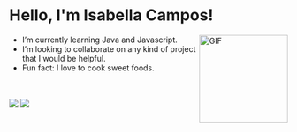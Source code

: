 # Hello, I'm Isabella Campos! 
<img align="right" alt="GIF" height="160px" src="https://media.giphy.com/media/du3J3cXyzhj75IOgvA/giphy.gif" />
<ul>
  <li> I’m currently learning Java and Javascript.
  <li> I’m looking to collaborate on any kind of project that I would be helpful.
  <li> Fun fact: I love to cook sweet foods.
</ul>
<br>
<br>
<div>
  <a href = "mailto: isabellaszcamposs@gmail.com"><img src="https://img.shields.io/badge/-Gmail-%23EA4335?style=for-the-badge&logo=gmail&logoColor=white" target="_blank"></a>
  <a href="https://www.linkedin.com/in/isabellaszcampos/" target="_blank"><img src="https://img.shields.io/badge/-LinkedIn-%230077B5?style=for-the-badge&logo=linkedin&logoColor=white" target="_blank"></a>
</div>
